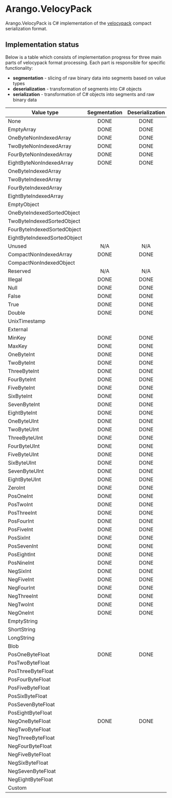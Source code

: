 # Arango.VelocyPack

Arango.VelocyPack is C# implementation of the [velocypack](https://github.com/arangodb/velocypack) compact serialization format.

## Implementation status

Below is a table which consists of implementation progress for three main parts of velocypack format processing. Each part is responsible for specific functionality:
- **segmentation** - slicing of raw binary data into segments based on value types
- **deserialization** - transformation of segments into C# objects
- **serialization** - transformation of C# objects into segments and raw binary data

| Value type                     | Segmentation | Deserialization | Serialization |
|--------------------------------|:------------:|:---------------:|:-------------:|
| None                           | DONE         | DONE            |               |
| EmptyArray                     | DONE         | DONE            |               |
| OneByteNonIndexedArray         | DONE         | DONE            |               |
| TwoByteNonIndexedArray         | DONE         | DONE            |               |
| FourByteNonIndexedArray        | DONE         | DONE            |               |
| EightByteNonIndexedArray       | DONE         | DONE            |               |
| OneByteIndexedArray            |              |                 |               |
| TwoByteIndexedArray            |              |                 |               |
| FourByteIndexedArray           |              |                 |               |
| EightByteIndexedArray          |              |                 |               |
| EmptyObject                    |              |                 |               |
| OneByteIndexedSortedObject     |              |                 |               |
| TwoByteIndexedSortedObject     |              |                 |               |
| FourByteIndexedSortedObject    |              |                 |               |
| EightByteIndexedSortedObject   |              |                 |               |
| Unused                         | N/A          | N/A             | N/A           |
| CompactNonIndexedArray         | DONE         | DONE            |               |
| CompactNonIndexedObject        |              |                 |               |
| Reserved                       | N/A          | N/A             | N/A           |
| Illegal                        | DONE         | DONE            |               |
| Null                           | DONE         | DONE            |               |
| False                          | DONE         | DONE            |               |
| True                           | DONE         | DONE            |               |
| Double                         | DONE         | DONE            |               |
| UnixTimestamp                  |              |                 |               |
| External                       |              |                 |               |
| MinKey                         | DONE         | DONE            |               |
| MaxKey                         | DONE         | DONE            |               |
| OneByteInt                     | DONE         | DONE            |               |
| TwoByteInt                     | DONE         | DONE            |               |
| ThreeByteInt                   | DONE         | DONE            |               |
| FourByteInt                    | DONE         | DONE            |               |
| FiveByteInt                    | DONE         | DONE            |               |
| SixByteInt                     | DONE         | DONE            |               |
| SevenByteInt                   | DONE         | DONE            |               |
| EightByteInt                   | DONE         | DONE            |               |
| OneByteUInt                    | DONE         | DONE            |               |
| TwoByteUInt                    | DONE         | DONE            |               |
| ThreeByteUInt                  | DONE         | DONE            |               |
| FourByteUInt                   | DONE         | DONE            |               |
| FiveByteUInt                   | DONE         | DONE            |               |
| SixByteUInt                    | DONE         | DONE            |               |
| SevenByteUInt                  | DONE         | DONE            |               |
| EightByteUInt                  | DONE         | DONE            |               |
| ZeroInt                        | DONE         | DONE            |               |
| PosOneInt                      | DONE         | DONE            |               |
| PosTwoInt                      | DONE         | DONE            |               |
| PosThreeInt                    | DONE         | DONE            |               |
| PosFourInt                     | DONE         | DONE            |               |
| PosFiveInt                     | DONE         | DONE            |               |
| PosSixInt                      | DONE         | DONE            |               |
| PosSevenInt                    | DONE         | DONE            |               |
| PosEightInt                    | DONE         | DONE            |               |
| PosNineInt                     | DONE         | DONE            |               |
| NegSixInt                      | DONE         | DONE            |               |
| NegFiveInt                     | DONE         | DONE            |               |
| NegFourInt                     | DONE         | DONE            |               |
| NegThreeInt                    | DONE         | DONE            |               |
| NegTwoInt                      | DONE         | DONE            |               |
| NegOneInt                      | DONE         | DONE            |               |
| EmptyString                    |              |                 |               |
| ShortString                    |              |                 |               |
| LongString                     |              |                 |               |
| Blob                           |              |                 |               |
| PosOneByteFloat                | DONE         | DONE            |               |
| PosTwoByteFloat                |              |                 |               |
| PosThreeByteFloat              |              |                 |               |
| PosFourByteFloat               |              |                 |               |
| PosFiveByteFloat               |              |                 |               |
| PosSixByteFloat                |              |                 |               |
| PosSevenByteFloat              |              |                 |               |
| PosEightByteFloat              |              |                 |               |
| NegOneByteFloat                | DONE         | DONE            |               |
| NegTwoByteFloat                |              |                 |               |
| NegThreeByteFloat              |              |                 |               |
| NegFourByteFloat               |              |                 |               |
| NegFiveByteFloat               |              |                 |               |
| NegSixByteFloat                |              |                 |               |
| NegSevenByteFloat              |              |                 |               |
| NegEightByteFloat              |              |                 |               |
| Custom                         |              |                 |               |

